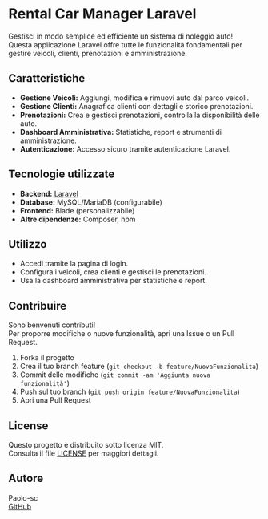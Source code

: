 # Rental Car Manager Laravel

Gestisci in modo semplice ed efficiente un sistema di noleggio auto!  
Questa applicazione Laravel offre tutte le funzionalità fondamentali per gestire veicoli, clienti, prenotazioni e amministrazione.

## Caratteristiche

- **Gestione Veicoli:** Aggiungi, modifica e rimuovi auto dal parco veicoli.
- **Gestione Clienti:** Anagrafica clienti con dettagli e storico prenotazioni.
- **Prenotazioni:** Crea e gestisci prenotazioni, controlla la disponibilità delle auto.
- **Dashboard Amministrativa:** Statistiche, report e strumenti di amministrazione.
- **Autenticazione:** Accesso sicuro tramite autenticazione Laravel.

## Tecnologie utilizzate

- **Backend:** [Laravel](https://laravel.com/)
- **Database:** MySQL/MariaDB (configurabile)
- **Frontend:** Blade (personalizzabile)
- **Altre dipendenze:** Composer, npm

## Utilizzo

- Accedi tramite la pagina di login.
- Configura i veicoli, crea clienti e gestisci le prenotazioni.
- Usa la dashboard amministrativa per statistiche e report.

## Contribuire

Sono benvenuti contributi!  
Per proporre modifiche o nuove funzionalità, apri una Issue o un Pull Request.

1. Forka il progetto
2. Crea il tuo branch feature (`git checkout -b feature/NuovaFunzionalita`)
3. Commit delle modifiche (`git commit -am 'Aggiunta nuova funzionalità'`)
4. Push sul tuo branch (`git push origin feature/NuovaFunzionalita`)
5. Apri una Pull Request

## License

Questo progetto è distribuito sotto licenza MIT.  
Consulta il file [LICENSE](LICENSE) per maggiori dettagli.

## Autore

Paolo-sc  
[GitHub](https://github.com/Paolo-sc)
